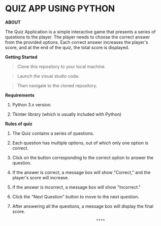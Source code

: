 # QUIZ APP USING PYTHON

**ABOUT**

The Quiz Application is a simple interactive game that presents a series of questions to the player. The player needs to choose the correct answer from the provided options. Each correct answer increases the player's score, and at the end of the quiz, the total score is displayed.

**Getting Started**

> Clone this repository to your local machine.

> Launch the visual studio code.

> Then navigate to the cloned repository.

**Requirements**

1. Python 3.x version.

2. Tkinter library (which is usually included with Python)

**Rules of quiz**

1. The Quiz contains a series of questions.

2. Each question has multiple options, out of which only one option is correct.

3. Click on the button corresponding to the correct option to answer the question.

4. If the answer is correct, a message box will show "Correct," and the player's score will increase.

5. If the answer is incorrect, a message box will show "Incorrect."

6. Click the "Next Question" button to move to the next question.

7. After answering all the questions, a message box will display the final score.

                                             ****
